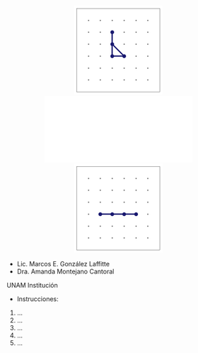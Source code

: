 <p align="center">
  <img src="./6_Readme_Pics/C3.gif" width="200"/><embed src="./6_Readme_Pics/RepoTitle.pdf" width="335"/><img src="./6_Readme_Pics/P4.gif" width="200"/>
</p>



- Lic. Marcos E. González Laffitte
- Dra. Amanda Montejano Cantoral


UNAM
Institución



* Instrucciones:
1. ...
2. ...
3. ...
4. ...
5. ...